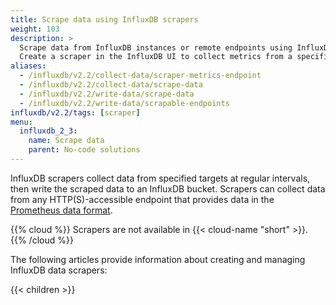```yaml
---
title: Scrape data using InfluxDB scrapers
weight: 103
description: >
  Scrape data from InfluxDB instances or remote endpoints using InfluxDB scrapers.
  Create a scraper in the InfluxDB UI to collect metrics from a specified target.
aliases:
  - /influxdb/v2.2/collect-data/scraper-metrics-endpoint
  - /influxdb/v2.2/collect-data/scrape-data
  - /influxdb/v2.2/write-data/scrape-data
  - /influxdb/v2.2/write-data/scrapable-endpoints
influxdb/v2.2/tags: [scraper]
menu:
  influxdb_2_3:
    name: Scrape data
    parent: No-code solutions
---
```


InfluxDB scrapers collect data from specified targets at regular intervals,
then write the scraped data to an InfluxDB bucket.
Scrapers can collect data from any HTTP(S)-accessible endpoint that provides data
in the [Prometheus data format](https://prometheus.io/docs/instrumenting/exposition_formats/).

{{% cloud %}}
Scrapers are not available in {{< cloud-name "short" >}}.
{{% /cloud %}}


The following articles provide information about creating and managing InfluxDB data scrapers:

{{< children >}}

